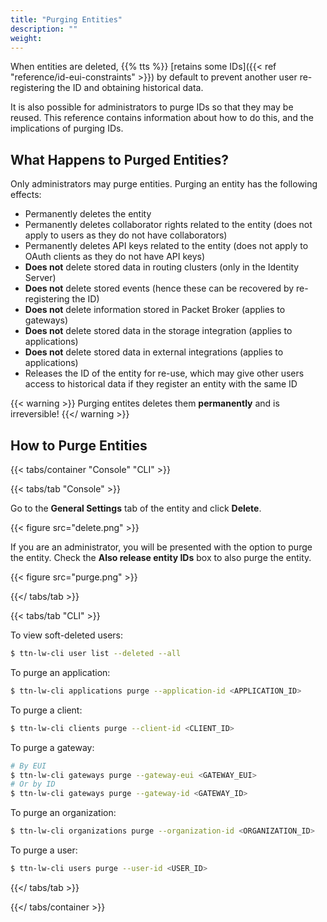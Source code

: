 ```yaml
---
title: "Purging Entities"
description: ""
weight:
---
```


When entities are deleted, {{% tts %}} [retains some IDs]({{< ref "reference/id-eui-constraints" >}}) by default to prevent another user re-registering the ID and obtaining historical data.

It is also possible for administrators to purge IDs so that they may be reused. This reference contains information about how to do this, and the implications of purging IDs.

<!--more-->

## What Happens to Purged Entities?

Only administrators may purge entities. Purging an entity has the following effects:

- Permanently deletes the entity
- Permanently deletes collaborator rights related to the entity (does not apply to users as they do not have collaborators)
- Permanently deletes API keys related to the entity (does not apply to OAuth clients as they do not have API keys)
- **Does not** delete stored data in routing clusters (only in the Identity Server)
- **Does not** delete stored events (hence these can be recovered by re-registering the ID)
- **Does not** delete information stored in Packet Broker (applies to gateways)
- **Does not** delete stored data in the storage integration (applies to applications)
- **Does not** delete stored data in external integrations (applies to applications)
- Releases the ID of the entity for re-use, which may give other users access to historical data if they register an entity with the same ID

{{< warning >}}
Purging entites deletes them **permanently** and is irreversible!
{{</ warning >}}

## How to Purge Entities

{{< tabs/container "Console" "CLI" >}}

{{< tabs/tab "Console" >}}

Go to the **General Settings** tab of the entity and click **Delete**.

{{< figure src="delete.png" >}}

If you are an administrator, you will be presented with the option to purge the entity. Check the **Also release entity IDs** box to also purge the entity.

{{< figure src="purge.png" >}}

{{</ tabs/tab >}}

{{< tabs/tab "CLI" >}}

To view soft-deleted users:

```bash
$ ttn-lw-cli user list --deleted --all
```

To purge an application:

```bash
$ ttn-lw-cli applications purge --application-id <APPLICATION_ID>
```

To purge a client:

```bash
$ ttn-lw-cli clients purge --client-id <CLIENT_ID>
```

To purge a gateway:

```bash
# By EUI
$ ttn-lw-cli gateways purge --gateway-eui <GATEWAY_EUI>
# Or by ID
$ ttn-lw-cli gateways purge --gateway-id <GATEWAY_ID>
```

To purge an organization:

```bash
$ ttn-lw-cli organizations purge --organization-id <ORGANIZATION_ID>
```

To purge a user:

```bash
$ ttn-lw-cli users purge --user-id <USER_ID>
```

{{</ tabs/tab >}}

{{</ tabs/container >}}
